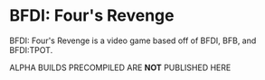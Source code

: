 # BFDI: Four's Revenge
BFDI: Four's Revenge is a video game based off of BFDI, BFB, and BFDI:TPOT.

ALPHA BUILDS PRECOMPILED ARE **NOT** PUBLISHED HERE
